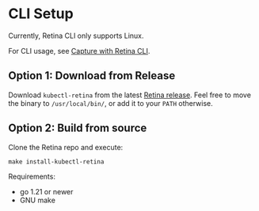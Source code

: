 # CLI Setup

Currently, Retina CLI only supports Linux.

For CLI usage, see [Capture with Retina CLI](../captures/cli.md).

## Option 1: Download from Release

Download `kubectl-retina` from the latest [Retina release](https://github.com/microsoft/retina/releases).
Feel free to move the binary to `/usr/local/bin/`, or add it to your `PATH` otherwise.

## Option 2: Build from source

Clone the Retina repo and execute:

```shell
make install-kubectl-retina
```

Requirements:

- go 1.21 or newer
- GNU make

